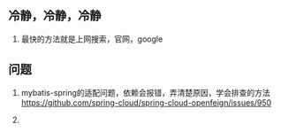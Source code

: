 ## 冷静，冷静，冷静
1. 最快的方法就是上网搜索，官网，google

## 问题
1. mybatis-spring的适配问题，依赖会报错，弄清楚原因，学会排查的方法
https://github.com/spring-cloud/spring-cloud-openfeign/issues/950

2. 